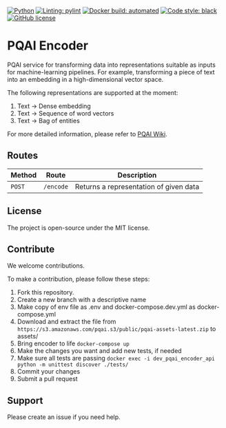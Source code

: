 [![Python](https://img.shields.io/badge/python-v3.8-blue)](https://www.python.org/)
[![Linting: pylint](https://img.shields.io/badge/linting-pylint-yellowgreen)](https://github.com/PyCQA/pylint)
[![Docker build: automated](https://img.shields.io/badge/docker%20build-automated-066da5)](https://www.docker.com/)
[![Code style: black](https://img.shields.io/badge/code%20style-black-000000.svg)](https://github.com/psf/black)
[![GitHub license](https://img.shields.io/github/license/pqaidevteam/pqai?style=plastic)](https://github.com/pqaidevteam/pqai/blob/master/LICENSE)

# PQAI Encoder

PQAI service for transforming data into representations suitable as inputs for machine-learning pipelines. For example, transforming a piece of text into an embedding in a high-dimensional vector space.

The following representations are supported at the moment:

1. Text -> Dense embedding
1. Text -> Sequence of word vectors
1. Text -> Bag of entities


For more detailed information, please refer to [PQAI Wiki](https://github.com/pqaidevteam/pqai/wiki/pqai-encoder).
## Routes

| Method | Route     | Description                            |
| ------ | --------- | -------------------------------------- |
| `POST` | `/encode` | Returns a representation of given data |


## License

The project is open-source under the MIT license.

## Contribute

We welcome contributions.

To make a contribution, please follow these steps:

1. Fork this repository.
2. Create a new branch with a descriptive name
3. Make copy of env file as .env and docker-compose.dev.yml as docker-compose.yml
4. Download and extract the file from `https://s3.amazonaws.com/pqai.s3/public/pqai-assets-latest.zip` to assets/
4. Bring encoder to life `docker-compose up`
5. Make the changes you want and add new tests, if needed
6. Make sure all tests are passing `docker exec -i dev_pqai_encoder_api python -m unittest discover ./tests/`
7. Commit your changes
8. Submit a pull request

## Support

Please create an issue if you need help.
